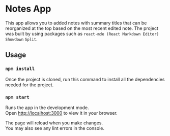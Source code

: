 # Notes App

This app allows you to added notes with summary titles that can be reorganized at the top based on the most recent edited note. The project was built by using packages such as `react-mde (React Markdown Editor)` `Showdown` `Split`.

## Usage

### `npm install`

Once the project is cloned, run this command to install all the dependencies needed for the project.

### `npm start`

Runs the app in the development mode.\
Open [http://localhost:3000](http://localhost:3000) to view it in your browser.

The page will reload when you make changes.\
You may also see any lint errors in the console.
